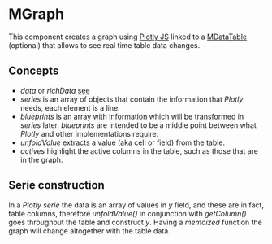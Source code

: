 # MGraph
This component creates a graph using [Plotly JS](https://plotly.com/javascript/) linked to a [MDataTable](/web/src/components/ui/MDataTable) (optional) that allows to see real time table data changes.

## Concepts
  + *data* or *richData* [see](/web/src/components/ui/MDataTable/README.md#L9)
  + *series* is an array of objects that contain the information that *Plotly* needs, each element is a line.
  + *blueprints* is an array with information which will be transformed in *series* later. *blueprints* are intended to be a middle point between what *Plotly* and other implementations require.
  + *unfoldValue* extracts a value (aka cell or field) from the table.
  + *actives* highlight the active columns in the table, such as those that are in the graph.

## Serie construction
In a *Plotly serie* the data is an array of values in *y* field, and these are in fact, table columns, therefore *unfoldValue()* in conjunction with *getColumn()* goes throughout the table and construct *y*. Having a *memoized* function the graph will change altogether with the table data.
